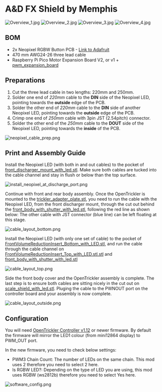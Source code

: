 # A&D FX Shield by Memphis

![Overview_1.jpg](resources/Overview_1.jpg)
![Overview_2.jpg](resources/Overview_2.jpg)
![Overview_3.jpg](resources/Overview_3.jpg)
![Overview_4.jpg](resources/Overview_4.jpg)



## BOM

- 2x Neopixel RGBW Button PCB - [Link to Adafruit](https://www.adafruit.com/product/4776)
- 470 mm AWG24-26 three lead cable
- Raspberry Pi Pico Motor Expansion Board V2, or v1 + [pwm_expansion_board](https://github.com/eamars/RaspberryPi-Pico-Motor-Expansion-Board/tree/main/archive/pwm_expansion_board)

## Preparations

1. Cut the three lead cable in two lengths: 220mm and 250mm. 
2. Solder one end of *220mm* cable to the **DIN** side of the Neopixel LED, pointing towards the **outside** edge of the PCB. 
3. Solder the other end of *220mm* cable to the **DIN** side of another Neopixel LED, pointing towards the **outside** edge of the PCB.
4. Crimp one end of *250mm* cable with 3pin JST (2.54pitch) connector. 
5. Solder the other end of the *250mm* cable to the **DOUT** side of the Neopixel LED, pointing towards the **inside** of the PCB. 

![neopixel_cable_prep.png](resources/neopixel_cable_prep.png)

## Print and Assembly Guide

Install the Neopixel LED (with both in and out cables) to the pocket of [front_discharger_mount_with_led.stl](STL/front_discharger_mount_with_led.stl). Make sure both cables are tucked into the cable channel and stay in flush or below than the top surface. 

![install_neopixel_at_discharge_port.png](resources/install_neopixel_at_discharge_port.png)

Continue with front and rear body assembly. Once the OpenTrickler is mounted to the [trickler_adapter_plate.stl](STL/trickler_adapter_plate.stl), you need to run the cable with the Neopixel LED, from the front discharger mount, through the cut out behind the [front_body_with_shutter_with_led.stl](STL/front_body_with_shutter_with_led.stl), following the red line as shown below: The other cable with JST connector (blue line) can be left floating at this stage. 

![cable_layout_bottom.png](resources/cable_layout_bottom.png)

Install the Neopixel LED (with only one set of cable) to the pocket of [FrontVolumeReductionInsert_Bottom_with_LED.stl](STL/FrontVolumeReductionInsert_Bottom_with_LED.stl), and run the cable through the cable channel on [FrontVolumeReductionInsert_Top_with_LED.stl.stl](STL/FrontVolumeReductionInsert_Top_with_LED.stl.stl) and [front_body_with_shutter_with_led.stl](STL/front_body_with_shutter_with_led.stl)

![cable_layout_top.png](resources/cable_layout_top.png)

Side the front body cover and the OpenTrickler assembly is complete. The last step is to ensure both cables are sitting nicely in the cut out on [scale_shield_with_led.stl](STL/scale_shield_with_led.stl). Pluging the cable to the PWNOUT port on the controller board and your assembly is now complete. 

![cable_layout_outside.png](resources/cable_layout_outside.png)

## Configuration

You will need [OpenTrickler Controller v1.12](https://github.com/eamars/OpenTrickler-RP2040-Controller/releases/tag/v1.12) or newer firmware. By default the firmware will mirror the LED1 colour (from mini12864 display) to PWM_OUT port. 

In the new firmware, you need to check below settings: 

- PWM3 Chain Count: The number of LEDs on the same chain. This mod uses 2 therefore you need to select 2 here. 
- Is RGBW LED?: Depending on the type of LED you are using, this mod uses RGBW (ws2812b) therefore you need to select Yes here. 

![software_config.png](resources/software_config.png)
